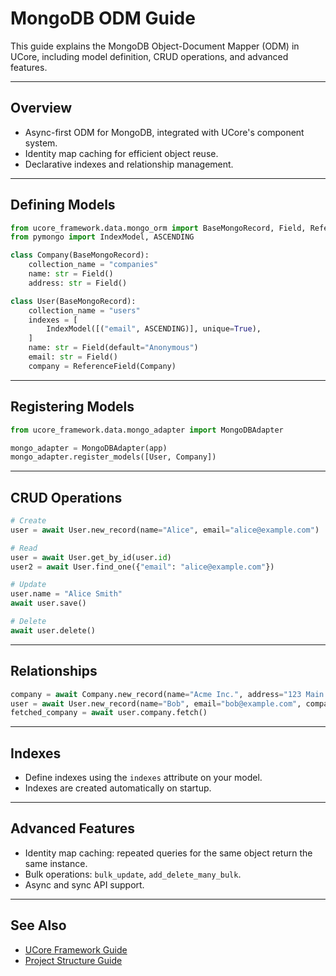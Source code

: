 # MongoDB ODM Guide

This guide explains the MongoDB Object-Document Mapper (ODM) in UCore, including model definition, CRUD operations, and advanced features.

---

## Overview

- Async-first ODM for MongoDB, integrated with UCore's component system.
- Identity map caching for efficient object reuse.
- Declarative indexes and relationship management.

---

## Defining Models

```python
from ucore_framework.data.mongo_orm import BaseMongoRecord, Field, ReferenceField
from pymongo import IndexModel, ASCENDING

class Company(BaseMongoRecord):
    collection_name = "companies"
    name: str = Field()
    address: str = Field()

class User(BaseMongoRecord):
    collection_name = "users"
    indexes = [
        IndexModel([("email", ASCENDING)], unique=True),
    ]
    name: str = Field(default="Anonymous")
    email: str = Field()
    company = ReferenceField(Company)
```

---

## Registering Models

```python
from ucore_framework.data.mongo_adapter import MongoDBAdapter

mongo_adapter = MongoDBAdapter(app)
mongo_adapter.register_models([User, Company])
```

---

## CRUD Operations

```python
# Create
user = await User.new_record(name="Alice", email="alice@example.com")

# Read
user = await User.get_by_id(user.id)
user2 = await User.find_one({"email": "alice@example.com"})

# Update
user.name = "Alice Smith"
await user.save()

# Delete
await user.delete()
```

---

## Relationships

```python
company = await Company.new_record(name="Acme Inc.", address="123 Main St")
user = await User.new_record(name="Bob", email="bob@example.com", company=company)
fetched_company = await user.company.fetch()
```

---

## Indexes

- Define indexes using the `indexes` attribute on your model.
- Indexes are created automatically on startup.

---

## Advanced Features

- Identity map caching: repeated queries for the same object return the same instance.
- Bulk operations: `bulk_update`, `add_delete_many_bulk`.
- Async and sync API support.

---

## See Also

- [UCore Framework Guide](../ucore-ucore_framework-guide.md)
- [Project Structure Guide](../project-structure-guide.md)
